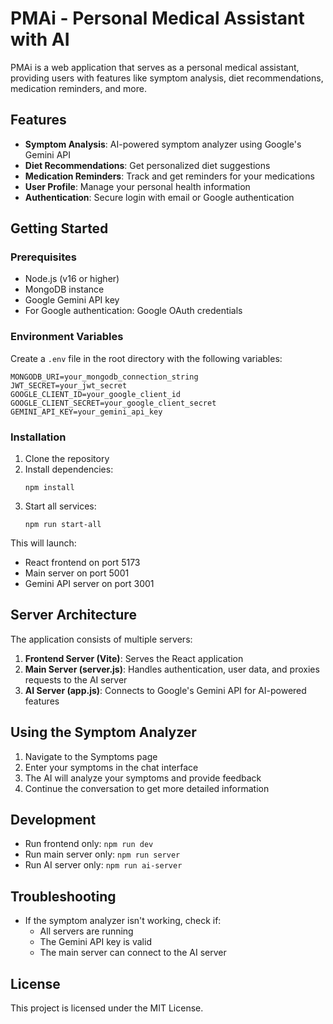 # PMAi - Personal Medical Assistant with AI

PMAi is a web application that serves as a personal medical assistant, providing users with features like symptom analysis, diet recommendations, medication reminders, and more.

## Features

- **Symptom Analysis**: AI-powered symptom analyzer using Google's Gemini API
- **Diet Recommendations**: Get personalized diet suggestions
- **Medication Reminders**: Track and get reminders for your medications
- **User Profile**: Manage your personal health information
- **Authentication**: Secure login with email or Google authentication

## Getting Started

### Prerequisites

- Node.js (v16 or higher)
- MongoDB instance
- Google Gemini API key
- For Google authentication: Google OAuth credentials

### Environment Variables

Create a `.env` file in the root directory with the following variables:

```
MONGODB_URI=your_mongodb_connection_string
JWT_SECRET=your_jwt_secret
GOOGLE_CLIENT_ID=your_google_client_id
GOOGLE_CLIENT_SECRET=your_google_client_secret
GEMINI_API_KEY=your_gemini_api_key
```

### Installation

1. Clone the repository
2. Install dependencies:
   ```
   npm install
   ```
3. Start all services:
   ```
   npm run start-all
   ```

This will launch:
- React frontend on port 5173
- Main server on port 5001
- Gemini API server on port 3001

## Server Architecture

The application consists of multiple servers:

1. **Frontend Server (Vite)**: Serves the React application
2. **Main Server (server.js)**: Handles authentication, user data, and proxies requests to the AI server
3. **AI Server (app.js)**: Connects to Google's Gemini API for AI-powered features

## Using the Symptom Analyzer

1. Navigate to the Symptoms page
2. Enter your symptoms in the chat interface
3. The AI will analyze your symptoms and provide feedback
4. Continue the conversation to get more detailed information

## Development

- Run frontend only: `npm run dev`
- Run main server only: `npm run server`
- Run AI server only: `npm run ai-server`

## Troubleshooting

- If the symptom analyzer isn't working, check if:
  - All servers are running
  - The Gemini API key is valid
  - The main server can connect to the AI server

## License

This project is licensed under the MIT License.
